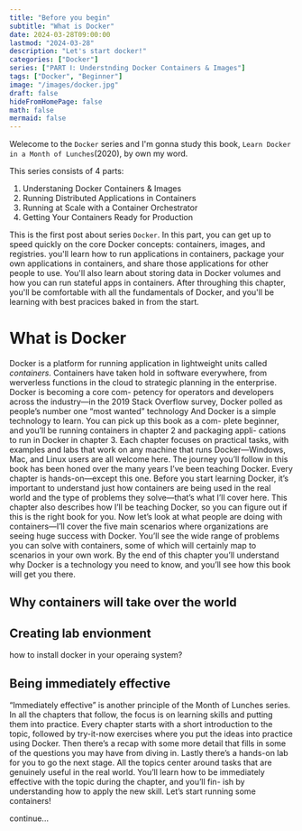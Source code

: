 ```yaml
---
title: "Before you begin"
subtitle: "What is Docker"
date: 2024-03-28T09:00:00
lastmod: "2024-03-28"
description: "Let's start docker!"
categories: ["Docker"]
series: ["PART Ⅰ: Understnding Docker Containers & Images"]
tags: ["Docker", "Beginner"]
image: "/images/docker.jpg"
draft: false
hideFromHomePage: false
math: false
mermaid: false
---
```

Welecome to the `Docker` series and I'm gonna study this book, `Learn Docker in a Month of Lunches`(2020), by own my word. 

This series consists of 4 parts:

1. Understaning Docker Containers & Images
2. Running Distributed Applications in Containers
3. Running at Scale with a Container Orchestrator
4. Getting Your Containers Ready for Production

This is the first post about series `Docker`.
In this part, you can get up to speed quickly on the core Docker concepts: containers, images, and registries. you'll learn how to run applications in containers, package your own applications in containers, and share those applications for other people to use. You'll also learn about storing data in Docker volumes and how you can run stateful apps in containers. After throughing this chapter, you'll be comfortable with all the fundamentals of Docker, and you'll be learning with best pracices baked in from the start. 
<!--more-->
# What is Docker
Docker is a platform for running application in lightweight units called *containers.* Containers have taken hold in software everywhere, from werverless functions in the cloud to strategic planning in the enterprise. Docker is becoming a core com- petency for operators and developers across the industry—in the 2019 Stack Overflow survey, Docker polled as people’s number one “most wanted” technology   And Docker is a simple technology to learn. You can pick up this book as a com- plete beginner, and you’ll be running containers in chapter 2 and packaging appli- cations to run in Docker in chapter 3. Each chapter focuses on practical tasks, with examples and labs that work on any machine that runs Docker—Windows, Mac, and Linux users are all welcome here.   The journey you’ll follow in this book has been honed over the many years I’ve been teaching Docker. Every chapter is hands-on—except this one. Before you start learning Docker, it’s important to understand just how containers are being used in the real world and the type of problems they solve—that’s what I’ll cover here. This chapter also describes how I’ll be teaching Docker, so you can figure out if this is the right book for you.
   Now let’s look at what people are doing with containers—I’ll cover the five main scenarios where organizations are seeing huge success with Docker. You’ll see the wide range of problems you can solve with containers, some of which will certainly map to scenarios in your own work. By the end of this chapter you’ll understand why Docker is a technology you need to know, and you’ll see how this book will get you there.

## Why containers will take over the world

## Creating lab envionment
how to install docker in your operaing system?

## Being immediately effective
“Immediately effective” is another principle of the Month of Lunches series. In all the chapters that follow, the focus is on learning skills and putting them into practice.
Every chapter starts with a short introduction to the topic, followed by try-it-now exercises where you put the ideas into practice using Docker. Then there’s a recap with some more detail that fills in some of the questions you may have from diving in. Lastly there’s a hands-on lab for you to go the next stage.
All the topics center around tasks that are genuinely useful in the real world. You’ll learn how to be immediately effective with the topic during the chapter, and you’ll fin- ish by understanding how to apply the new skill. Let’s start running some containers!


continue...